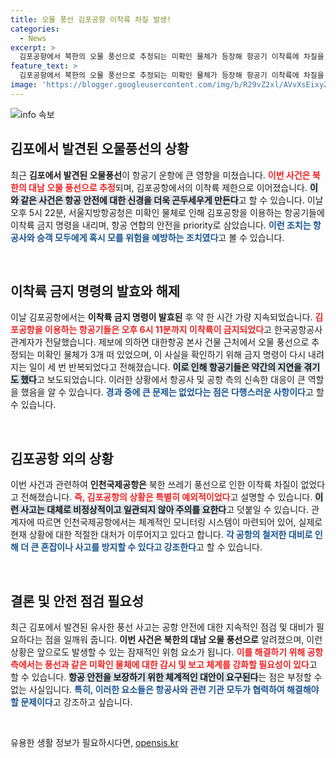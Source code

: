 ```yaml
---
title: 오물 풍선 김포공항 이착륙 차질 발생!
categories:
  - News
excerpt: >
  김포공항에서 북한의 오물 풍선으로 추정되는 미확인 물체가 등장해 항공기 이착륙에 차질을 빚었습니다. 10분 간의 혼잡, 과연 이 물체의 정체는?
feature_text: >
  김포공항에서 북한의 오물 풍선으로 추정되는 미확인 물체가 등장해 항공기 이착륙에 차질을 빚었습니다. 10분 간의 혼잡, 과연 이 물체의 정체는?
image: 'https://blogger.googleusercontent.com/img/b/R29vZ2xl/AVvXsEixyZcFfHzMRdzZMjFBmAUKJYCLCGyLL1o632UiGVXcaFdKo_bkvkuCioo0uUKlGfBVcT3P84aROyZIXSBEx3Aw5nCQ3pTgDom1WDC4m8eifvWiAmWEEVb4x6G_l8C0QH225ldMjyaFvpxGEBGNO37VmDTDMHGhJPq73UglMfDca1-0aw/s1600/blogspot.png'
---
```


<p><img src="https://blogger.googleusercontent.com/img/b/R29vZ2xl/AVvXsEixyZcFfHzMRdzZMjFBmAUKJYCLCGyLL1o632UiGVXcaFdKo_bkvkuCioo0uUKlGfBVcT3P84aROyZIXSBEx3Aw5nCQ3pTgDom1WDC4m8eifvWiAmWEEVb4x6G_l8C0QH225ldMjyaFvpxGEBGNO37VmDTDMHGhJPq73UglMfDca1-0aw/s1600/blogspot.png" alt="info 속보" /></p>

<h2 data-ke-size="size26">김포에서 발견된 오물풍선의 상황</h2>

<p data-ke-size="size16">최근 <b>김포에서 발견된 오물풍선</b>이 항공기 운항에 큰 영향을 미쳤습니다. <b><span style="color: #ee2323;">이번 사건은 북한의 대남 오물 풍선으로 추정</span></b>되며, 김포공항에서의 이착륙 제한으로 이어졌습니다. <b><span style="background-color: #21538527;">이와 같은 사건은 항공 안전에 대한 신경을 더욱 곤두세우게 만든다</span></b>고 할 수 있습니다. 이날 오후 5시 22분, 서울지방항공청은 미확인 물체로 인해 김포공항을 이용하는 항공기들에 이착륙 금지 명령을 내리며, 항공 연합의 안전을 priority로 삼았습니다. <b><span style="color: #1a5490;">이런 조치는 항공사와 승객 모두에게 혹시 모를 위험을 예방하는 조치였다</span></b>고 볼 수 있습니다.</p>

<p data-ke-size="size16">&nbsp;</p>

<h2 data-ke-size="size26">이착륙 금지 명령의 발효와 해제</h2>

<p data-ke-size="size16">이날 김포공항에서는 <b>이착륙 금지 명령이 발효된</b> 후 약 한 시간 가량 지속되었습니다. <b><span style="color: #ee2323;">김포공항을 이용하는 항공기들은 오후 6시 11분까지 이착륙이 금지되었다</span></b>고 한국공항공사 관계자가 전달했습니다. 제보에 의하면 대한항공 본사 건물 근처에서 오물 풍선으로 추정되는 미확인 물체가 3개 떠 있었으며, 이 사실을 확인하기 위해 금지 명령이 다시 내려지는 일이 세 번 반복되었다고 전해졌습니다. <b><span style="background-color: #21538527;">이로 인해 항공기들은 약간의 지연을 겪기도 했다</span></b>고 보도되었습니다. 이러한 상황에서 항공사 및 공항 측의 신속한 대응이 큰 역할을 했음을 알 수 있습니다. <b><span style="color: #1a5490;">경과 중에 큰 문제는 없었다는 점은 다행스러운 사항이다</span></b>고 할 수 있습니다.</p>

<p data-ke-size="size16">&nbsp;</p>

<h2 data-ke-size="size26">김포공항 외의 상황</h2>

<p data-ke-size="size16">이번 사건과 관련하여 <b>인천국제공항은</b> 북한 쓰레기 풍선으로 인한 이착륙 차질이 없었다고 전해졌습니다. <b><span style="color: #ee2323;">즉, 김포공항의 상황은 특별히 예외적이었다</span></b>고 설명할 수 있습니다. <b><span style="background-color: #21538527;">이런 사고는 대체로 비정상적이고 일관되지 않아 주의를 요한다</span></b>고 덧붙일 수 있습니다. 관계자에 따르면 인천국제공항에서는 체계적인 모니터링 시스템이 마련되어 있어, 실제로 현재 상황에 대한 적절한 대처가 이루어지고 있다고 합니다. <b><span style="color: #1a5490;">각 공항의 철저한 대비로 인해 더 큰 혼잡이나 사고를 방지할 수 있다고 강조한다</span></b>고 할 수 있습니다.</p>

<p data-ke-size="size16">&nbsp;</p>

<h2 data-ke-size="size26">결론 및 안전 점검 필요성</h2>

<p data-ke-size="size16">최근 김포에서 발견된 유사한 풍선 사고는 공항 안전에 대한 지속적인 점검 및 대비가 필요하다는 점을 일깨워 줍니다. <b>이번 사건은 북한의 대남 오물 풍선으로</b> 알려졌으며, 이런 상황은 앞으로도 발생할 수 있는 잠재적인 위험 요소가 됩니다. <b><span style="color: #ee2323;">이를 해결하기 위해 공항 측에서는 풍선과 같은 미확인 물체에 대한 감시 및 보고 체계를 강화할 필요성이 있다</span></b>고 할 수 있습니다. <b><span style="background-color: #21538527;">항공 안전을 보장하기 위한 체계적인 대안이 요구된다</span></b>는 점은 부정할 수 없는 사실입니다. <b><span style="color: #1a5490;">특히, 이러한 요소들은 항공사와 관련 기관 모두가 협력하여 해결해야 할 문제이다</span></b>고 강조하고 싶습니다.</p>

<p data-ke-size="size16">&nbsp;</p>
유용한 생활 정보가 필요하시다면, <a href="https://opensis.kr" rel="dofollow">opensis.kr</a>


